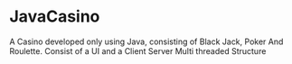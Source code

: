 # JavaCasino
A Casino developed only using Java, consisting of Black Jack, Poker And Roulette. Consist of a UI and a Client Server Multi threaded Structure
